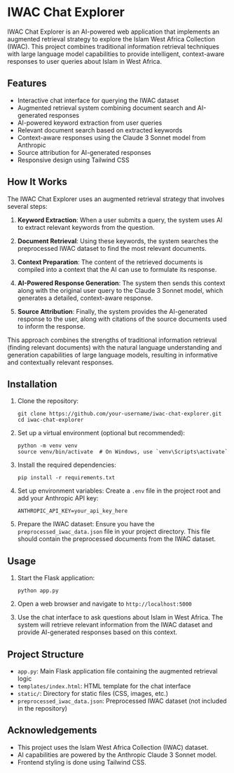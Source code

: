 # IWAC Chat Explorer

IWAC Chat Explorer is an AI-powered web application that implements an augmented retrieval strategy to explore the Islam West Africa Collection (IWAC). This project combines traditional information retrieval techniques with large language model capabilities to provide intelligent, context-aware responses to user queries about Islam in West Africa.

## Features

- Interactive chat interface for querying the IWAC dataset
- Augmented retrieval system combining document search and AI-generated responses
- AI-powered keyword extraction from user queries
- Relevant document search based on extracted keywords
- Context-aware responses using the Claude 3 Sonnet model from Anthropic
- Source attribution for AI-generated responses
- Responsive design using Tailwind CSS

## How It Works

The IWAC Chat Explorer uses an augmented retrieval strategy that involves several steps:

1. **Keyword Extraction**: When a user submits a query, the system uses AI to extract relevant keywords from the question.

2. **Document Retrieval**: Using these keywords, the system searches the preprocessed IWAC dataset to find the most relevant documents.

3. **Context Preparation**: The content of the retrieved documents is compiled into a context that the AI can use to formulate its response.

4. **AI-Powered Response Generation**: The system then sends this context along with the original user query to the Claude 3 Sonnet model, which generates a detailed, context-aware response.

5. **Source Attribution**: Finally, the system provides the AI-generated response to the user, along with citations of the source documents used to inform the response.

This approach combines the strengths of traditional information retrieval (finding relevant documents) with the natural language understanding and generation capabilities of large language models, resulting in informative and contextually relevant responses.

## Installation

1. Clone the repository:
   ```
   git clone https://github.com/your-username/iwac-chat-explorer.git
   cd iwac-chat-explorer
   ```

2. Set up a virtual environment (optional but recommended):
   ```
   python -m venv venv
   source venv/bin/activate  # On Windows, use `venv\Scripts\activate`
   ```

3. Install the required dependencies:
   ```
   pip install -r requirements.txt
   ```

4. Set up environment variables:
   Create a `.env` file in the project root and add your Anthropic API key:
   ```
   ANTHROPIC_API_KEY=your_api_key_here
   ```

5. Prepare the IWAC dataset:
   Ensure you have the `preprocessed_iwac_data.json` file in your project directory. This file should contain the preprocessed documents from the IWAC dataset.

## Usage

1. Start the Flask application:
   ```
   python app.py
   ```

2. Open a web browser and navigate to `http://localhost:5000`

3. Use the chat interface to ask questions about Islam in West Africa. The system will retrieve relevant information from the IWAC dataset and provide AI-generated responses based on this context.

## Project Structure

- `app.py`: Main Flask application file containing the augmented retrieval logic
- `templates/index.html`: HTML template for the chat interface
- `static/`: Directory for static files (CSS, images, etc.)
- `preprocessed_iwac_data.json`: Preprocessed IWAC dataset (not included in the repository)

## Acknowledgements

- This project uses the Islam West Africa Collection (IWAC) dataset.
- AI capabilities are powered by the Anthropic Claude 3 Sonnet model.
- Frontend styling is done using Tailwind CSS.

